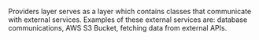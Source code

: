 Providers layer serves as a layer which contains classes that communicate
with external services. 
Examples of these external services are: database communications, AWS S3 Bucket,
fetching data from external APIs.
